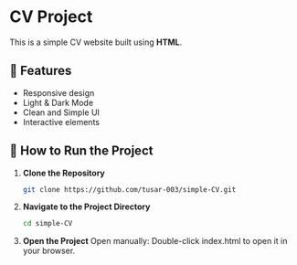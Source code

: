 # CV Project

This is a simple CV website built using **HTML**.

## 📌 Features
- Responsive design
- Light & Dark Mode
- Clean and Simple UI
- Interactive elements

## 🚀 How to Run the Project

1. **Clone the Repository**  
   ```sh
   git clone https://github.com/tusar-003/simple-CV.git
2. **Navigate to the Project Directory**
   ```sh
   cd simple-CV
3. **Open the Project**
Open manually: Double-click index.html to open it in your browser.
